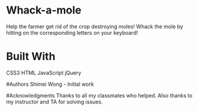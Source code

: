 # Whack-a-mole
Help the farmer get rid of the crop destroying moles!
Whack the mole by hitting on the corresponding letters on your keyboard!

# Built With
CSS3
HTML
JavaScript
jQuery

#Authors
Shimei Wong - Initial work

#Acknowledgments
Thanks to all my classmates who helped.
Also thanks to my instructor and TA for solving issues.
